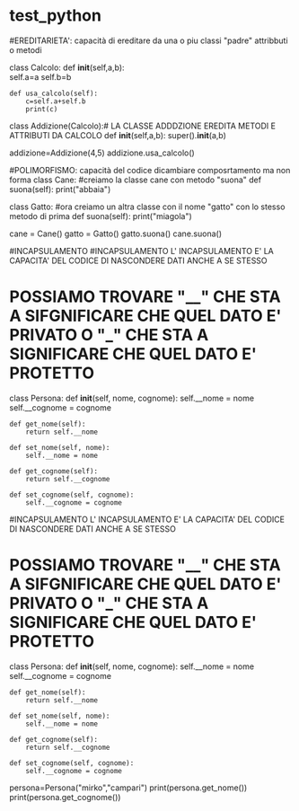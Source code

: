 # test_python

#EREDITARIETA': capacità di ereditare da una o piu classi "padre" attribbuti o metodi

class Calcolo:
    def __init__(self,a,b):       
        self.a=a
        self.b=b

    def usa_calcolo(self):
        c=self.a+self.b
        print(c)


class Addizione(Calcolo):# LA CLASSE ADDDZIONE EREDITA METODI E ATTRIBUTI DA CALCOLO
    def __init__(self,a,b):
        super().__init__(a,b)

addizione=Addizione(4,5)
addizione.usa_calcolo()   

#POLIMORFISMO: capacità del codice dicambiare composrtamento ma non forma
class Cane:             #creiamo la classe cane con metodo "suona"
    def suona(self):
        print("abbaia")

class Gatto:          #ora creiamo un altra classe con il nome "gatto" con lo stesso metodo di prima
    def suona(self):
        print("miagola")  



cane = Cane()
gatto = Gatto()
gatto.suona()
cane.suona()


#INCAPSULAMENTO  #INCAPSULAMENTO     L' INCAPSULAMENTO E' LA CAPACITA' DEL CODICE DI NASCONDERE DATI ANCHE A SE STESSO
# POSSIAMO TROVARE "__" CHE STA A SIFGNIFICARE CHE QUEL DATO E' PRIVATO O "_" CHE STA A SIGNIFICARE CHE QUEL DATO E' PROTETTO
class Persona:
    def __init__(self, nome, cognome):
        self.__nome = nome
        self.__cognome = cognome

    def get_nome(self):
        return self.__nome

    def set_nome(self, nome):
        self.__nome = nome

    def get_cognome(self):
        return self.__cognome

    def set_cognome(self, cognome):
        self.__cognome = cognome

#INCAPSULAMENTO     L' INCAPSULAMENTO E' LA CAPACITA' DEL CODICE DI NASCONDERE DATI ANCHE A SE STESSO
# POSSIAMO TROVARE "__" CHE STA A SIFGNIFICARE CHE QUEL DATO E' PRIVATO O "_" CHE STA A SIGNIFICARE CHE QUEL DATO E' PROTETTO

class Persona:
    def __init__(self, nome, cognome):
        self.__nome = nome
        self.__cognome = cognome

    def get_nome(self):
        return self.__nome

    def set_nome(self, nome):
        self.__nome = nome

    def get_cognome(self):
        return self.__cognome

    def set_cognome(self, cognome):
        self.__cognome = cognome


persona=Persona("mirko","campari")
print(persona.get_nome())
print(persona.get_cognome())
      


        







